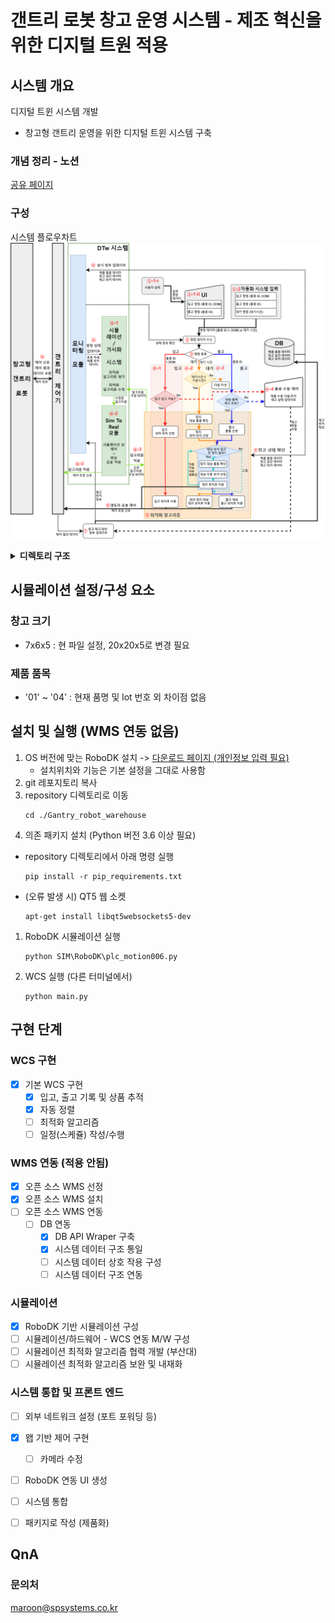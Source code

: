 # 갠트리 로봇 창고 운영 시스템 - 제조 혁신을 위한 디지털 트원 적용


## 시스템 개요
디지털 트윈 시스템 개발
 - 창고형 갠트리 운영을 위한 디지털 트윈 시스템 구축

### 개념 정리 - 노션
[공유 페이지](https://cloudy-rule-316.notion.site/68288352350048ff82300f51217bb229?pvs=4 "프로젝트 노션 페이지")
<!-- 
[팀 노션 페이지](https://www.notion.so/DTw-395d57d4720445a4bf8d06fbc176af5e?pvs=4) -->


### 구성
시스템 플로우차트
![플로우 차트](https://github.com/SpRobotTeam/DT_Gantry_Robot_WareHouse/blob/basic_only/doc/%EA%B0%A0%ED%8A%B8%EB%A6%AC%20%EA%B8%B0%EB%B0%98%20DTw%20%EC%8B%9C%EC%8A%A4%ED%85%9C%20%EC%9E%91%EC%97%85%20%ED%9D%90%EB%A6%84%EB%8F%84.drawio.png)

<details>
  <summary><b>디렉토리 구조</b></summary>

```html
📦Gantry_robot_warehouse    
┣ 📂main.py                     # 전채 시스템 실행
┣ 📂WCS                         # 공간 구성, 편집 및 제어
┃   ┣ 📜SPWCS.py                # WCS 시스템
┃   ┣ 📜Info_mng.py             # 상품, 품목 등 정보 제어
┃   ┣ 📜WH_mng.py               # 창고 공간 제어
┃   ┣ 📜Zone_mng.py             # 중규모 공간 제어
┃   ┗ 📜Area_mng.py             # 소규모 공간 제어
┣ 📂MW
┃   ┣ 📜Company_mng.py          # 회사, 거래처 등 정보 구성, 편집
┃   ┣ 📜modbus_sim.py           # 모드버스 통신 (테스트용)
┃   ┣ 📜PLC_com.py              # 모드버스 통신
┃   ┗ 📜Product_mng.py          # 제품 품목 구성, 편집    
┣ 📂API                         
┃   ┣ 📜DB_mng.py               # DB 제어(적용 안됨)
┃   ┗ 📜odoo_api_wrapper.py     # WMS 연동 (적용 안됨)
┣ 📂SIM                         
┃   ┣ 📂EVAL                    # 알고리즘 평가
┃   ┃   ┣ 📜eval_list           # 평가 데이터
┃   ┃   ┗ 📜mission_list        # 미션 리스트
┃   ┣ 📂RoboDK                  # 시뮬레이션
┃   ┃   ┣ 📜plc_motion006.py    # 시뮬레이션 실행
┃   ┃   ┣ 📜wcs_plc_{DATE}.rdk  # 시뮬레이션 환경 파일
┃   ┃   ┗ 📜e.t.c ...           # 기타
┣ 📂ERROR                       # 에러 처리
┣ 📂logs                        # 로그
┣ 📂WEB                         # 웹 기반 구동
┗ 📜pip_requirements.txt        # 의존성 페키지 목록
```
</details>

## 시뮬레이션 설정/구성 요소

### 창고 크기
- 7x6x5 : 현 파일 설정, 20x20x5로 변경 필요

<!-- #### -->
<!-- #### 박스 규격 통일 
300\*200\*200 mm (박스 간 간격 전후좌우 200mm)
#### 작업 구역 크기 
7000\*12000\*1600 mm -->
### 제품 품목
- '01' ~ '04' : 현재 품명 및 lot 번호 외 차이점 없음

## 설치 및 실행 (WMS 연동 없음)
1. OS 버전에 맞는 RoboDK 설치 -> [다운로드 페이지 (개인정보 입력 필요)](https://robodk.com/ko/download)
    - 설치위치와 기능은 기본 설정을 그대로 사용함 
1. git 레포지토리 복사
1. repository 디렉토리로 이동
    ``` 
    cd ./Gantry_robot_warehouse
    ```
1. 의존 패키지 설치 (Python 버전 3.6 이상 필요)
 - repository 디렉토리에서 아래 명령 실행
    ```
    pip install -r pip_requirements.txt
    ```
 - (오류 발생 시) QT5 웹 소켓 
    ```
    apt-get install libqt5websockets5-dev
    ```
1. RoboDK 시뮬레이션 실행
    ```
    python SIM\RoboDK\plc_motion006.py
    ```
1. WCS 실행 (다른 터미널에서)
    ```
    python main.py
    ```


## 구현 단계
### WCS 구현 
- [x] 기본 WCS 구현
    - [x] 입고, 출고 기록 및 상품 추적
    - [x] 자동 정렬
    - [ ] 최적화 알고리즘
    - [ ] 일정(스케쥴) 작성/수행
<!-- 
- [ ] MICUBE WCS 적용
- [ ] 협의 -->

### WMS 연동 (적용 안됨)
- [x] 오픈 소스 WMS 선정
- [x] 오픈 소스 WMS 설치
- [ ] 오픈 소스 WMS 연동
    - [ ] DB 연동
        - [x] DB API Wraper 구축
        - [x] 시스템 데이터 구조 통일
        - [ ] 시스템 데이터 상호 작용 구성
        - [ ] 시스템 데이터 구조 연동

### 시뮬레이션 
- [x] RoboDK 기반 시뮬레이션 구성
- [ ] 시뮬레이션/하드웨어 - WCS 연동 M/W 구성
- [ ] 시뮬레이션 최적화 알고리즘 협력 개발 (부산대)
- [ ] 시뮬레이션 최적화 알고리즘 보완 및 내재화

### 시스템 통합 및 프론트 엔드
- [ ] 외부 네트워크 설정 (포트 포워딩 등)
- [x] 왭 기반 제어 구현
    - [ ] 카메라 수정
- [ ] RoboDK 연동 UI 생성
- [ ] 시스템 통합
- [ ] 패키지로 작성 (제품화)


## QnA
### 문의처
maroon@spsystems.co.kr